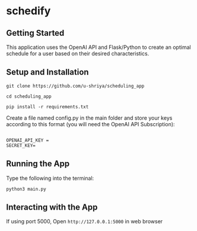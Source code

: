 # schedify

## Getting Started

This application uses the OpenAI API and Flask/Python to create an optimal schedule for a user based on their desired characteristics.

## Setup and Installation


```
git clone https://github.com/u-shriya/scheduling_app

```

```
cd scheduling_app
```

```
pip install -r requirements.txt
```

Create a file named config.py in the main folder and store your keys according to this format (you will need the OpenAI API Subscription):

```

OPENAI_API_KEY = 
SECRET_KEY= 

```

## Running the App
Type the following into the terminal: 
```
python3 main.py
```

## Interacting with the App
If using port 5000, 
Open `http://127.0.0.1:5000` in web browser



